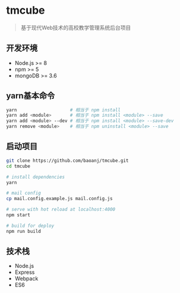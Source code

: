 # tmcube

> 基于现代Web技术的高校教学管理系统后台项目

## 开发环境
- Node.js >= 8
- npm >= 5
- mongoDB >= 3.6

## yarn基本命令
```bash
yarn                    # 相当于 npm install
yarn add <module>       # 相当于 npm install <module> --save
yarn add <module> --dev # 相当于 npm install <module> --save-dev
yarn remove <module>    # 相当于 npm uninstall <module> --save
```

## 启动项目

``` bash
git clone https://github.com/baoanj/tmcube.git
cd tmcube

# install dependencies
yarn

# mail config
cp mail.config.example.js mail.config.js

# serve with hot reload at localhost:4000
npm start

# build for deploy
npm run build
```

## 技术栈
- Node.js
- Express
- Webpack
- ES6
